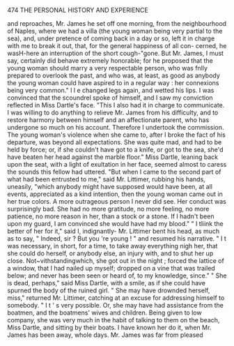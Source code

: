 474           THE PERSONAL HISTORY AND EXPERIENCE

and reproaches, Mr. James he set off one morning, from the neighbourhood
of Naples, where we had a villa (the young woman being very partial to
the sea), and, under pretence of coming back in a day or so, left it in
charge with me to break it out, that, for the general happiness of all con-
cerned, he wasH-here an interruption of the short cough-"gone.
But Mr. James, I must say, certainly did behave extremely honorable;
for he proposed that the young woman should marry a very respectable
person, who was fnlly prepared to overlook the past, and who was, at
least, as good as anybody the young woman could have aspired to in a
regular way : her connexions being very common."
   I l e changed legs again, and wetted his lips. I was convinced that the
scoundrel spoke of himself, and I saw my conviction reflected in Miss
Dartle's face.
   "This I also had it in charge to communicate. I was willing to do
anything to relieve Mr. James from his difficulty, and to restore harmony
between himself and an affectionate parent, who has undergone so much
on his account. Therefore I undertook the commission. The young
woman's violence when she came to, after I broke the fact of his departure,
was beyond all expectations. She was quite mad, and had to be held by
force; or, if she couldn't have got to a knife, or got to the sea, she'd have
beaten her head against the marble floor."
   Miss Dartle, leaning back upon the seat, with a light of exultation in
her face, seemed almost to caress the sounds this fellow had uttered.
   "But when I came to the second part of what had been entrusted to
me," said Mr. Littimer, rubbing his hands, uneasily, "which anybody
might have supposed would have been, at all events, appreciated as a
kind intention, then the young woman came out in her true colors. A
more outrageous person I never did see. Her conduct was surprisingly
bad. She had no more gratitude, no more feeling, no more patience, no
more reason in her, than a stock or a stone. If I hadn't been upon my
guard, I am convinced she would have had my blood."
   " I tliink the better of her for it," said I, indignantly-
   Mr. Littimer bent his head, as much as to say, " Indeed, sir ? But
you 're young ! " and resumed his narrative.
   " I t was necessary, in short, for a time, to take away everything nigh
her, that she could do herself, or anybody else, an injury with, and to shut
her up close. Not~vithstandingwhich, she got out in the night ; forced
the lattice of a window, that I had nailed up myself; dropped on a vine
that was trailed below; and never has been seen or heard of, to my
knowledge, since."
   " She is dead, perhaps," said Miss Dartle, with a smile, as if she could
have spurned the body of the ruined girl.
   " She may have drownded herself, miss," returned Mr. Littimer,
catching at an excuse for addressing himself to somebody. " I t ' s
very possible. Or, she may have had assistance from the boatmen, and
the boatmens' wives and children. Being given to low company, she
was very much in the habit of talking to them on the beach, Miss
Dartle, and sitting by their boats. I have known her do it, when
 Mr. James has been away, whole days. Mr. James was far from pleased
